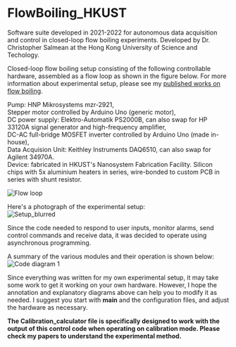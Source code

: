 # FlowBoiling_HKUST
Software suite developed in 2021-2022 for autonomous data acquisition and control in closed-loop flow boiling experiments.  Developed by Dr. Christopher Salmean at the Hong Kong University of Science and Techology.

Closed-loop flow boiling setup consisting of the following controllable hardware, assembled as a flow loop as shown in the figure below. For more information about experimental setup, please see my [published works on flow boiling](https://scholar.google.com/citations?user=EifbxgwAAAAJ&hl=en).

Pump: HNP Mikrosystems mzr-2921,  
Stepper motor controlled by Arduino Uno (generic motor),  
DC power supply: Elektro-Automatik PS2000B, can also swap for HP 33120A signal generator and high-frequency amplifier,  
DC-AC full-bridge MOSFET inverter controlled by Arduino Uno (made in-house),  
Data Acquision Unit: Keithley Instruments DAQ6510, can also swap for Agilent 34970A.  
Device: fabricated in HKUST's Nanosystem Fabrication Facility. Silicon chips with 5x aluminium heaters in series, wire-bonded to custom PCB in series with shunt resistor.  

![Flow loop](https://github.com/csalmean/FlowBoiling_HKUST/assets/133036780/3978b613-2ac0-4fd6-9a81-5d0935e27132)
  
Here's a photograph of the experimental setup:  
![Setup_blurred](https://github.com/csalmean/FlowBoiling_HKUST/assets/133036780/e02c4f9a-dc87-4e67-9ae9-8b94b2a382de)
  
Since the code needed to respond to user inputs, monitor alarms, send control commands and receive data, it was decided to operate using asynchronous programming.

A summary of the various modules and their operation is shown below:  
![Code diagram 1](https://github.com/csalmean/FlowBoiling_HKUST/assets/133036780/22ca0d7f-2b15-46cc-89f6-db9e01f06a78)
  
Since everything was written for my own experimental setup, it may take some work to get it working on your own hardware. However, I hope the annotation and explanatory diagrams above can help you to modify it as needed. I suggest you start with __main__ and the configuration files, and adjust the hardware as necessary.

**The Calibration_calculator file is specifically designed to work with the output of this control code when operating on calibration mode. Please check my papers to understand the experimental method.**
